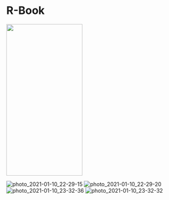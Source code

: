 # R-Book

<img src="https://user-images.githubusercontent.com/37961587/104139004-6ac0af80-53b9-11eb-87e4-c1931f4e8ddf.jpg" width="200" height="400">






![photo_2021-01-10_22-29-15](https://user-images.githubusercontent.com/37961587/104139019-85932400-53b9-11eb-8960-c749cb0dea04.jpg)
![photo_2021-01-10_22-29-20](https://user-images.githubusercontent.com/37961587/104139021-888e1480-53b9-11eb-8c39-6ba77f368eb0.jpg)
![photo_2021-01-10_23-32-36](https://user-images.githubusercontent.com/37961587/104139007-70b69080-53b9-11eb-8fa6-01542fc77ae7.jpg)
![photo_2021-01-10_23-32-32](https://user-images.githubusercontent.com/37961587/104139009-7613db00-53b9-11eb-8e95-bcf119df3cdd.jpg)


